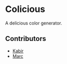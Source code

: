 # Colicious

A delicious color generator.

## Contributors

- [Kabir](http://kabir.ml)
- [Marc](http://momueller.com/)
